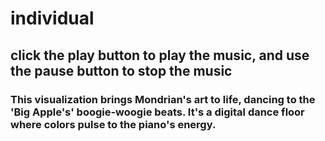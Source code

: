 # individual
## click the play button to play the music, and use the pause button to stop the music
### This visualization brings Mondrian's art to life, dancing to the 'Big Apple's' boogie-woogie beats. It's a digital dance floor where colors pulse to the piano's energy.
